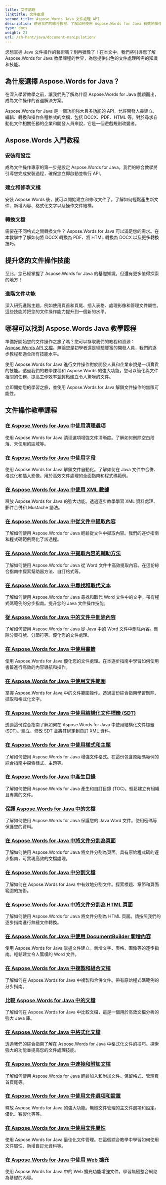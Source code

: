 ```yaml
---
title: 文件處理
linktitle: 文件處理
second_title: Aspose.Words Java 文件處理 API
description: 透過我們的綜合教程，了解如何使用 Aspose.Words for Java 有效地操作文件。立即提升您的 Java 文件處理技能！
type: docs
weight: 21
url: /zh-hant/java/document-manipulation/
---
```



您想掌握 Java 文件操作的藝術嗎？別再猶豫了！在本文中，我們將引導您了解 Aspose.Words for Java 教學課程的世界，為您提供出色的文件處理所需的知識和技能。

## 為什麼選擇 Aspose.Words for Java？

在深入學習教學之前，讓我們先了解為什麼 Aspose.Words for Java 脫穎而出，成為文件操作的首選解決方案。

Aspose.Words for Java 是一個功能強大且多功能的 API，允許開發人員建立、編輯、轉換和操作各種格式的文檔，包括 DOCX、PDF、HTML 等。對於尋求自動化文件相關任務的企業和開發人員來說，它是一個遊戲規則改變者。

## Aspose.Words 入門教程

### 安裝和設定

成為文件操作專家的第一步是設定 Aspose.Words for Java。我們的綜合教學將引導您完成安裝過程，確保您立即啟動並執行 API。

### 建立和修改文檔

安裝 Aspose.Words 後，就可以開始建立和修改文件了。了解如何輕鬆產生新文件、新增內容、格式化文字以及操作文件結構。

### 轉換文檔

需要在不同格式之間轉換文件？ Aspose.Words for Java 可以滿足您的需求。在本教學中了解如何將 DOCX 轉換為 PDF、將 HTML 轉換為 DOCX 以及更多轉換技巧。

## 提升您的文件操作技能

至此，您已經掌握了 Aspose.Words for Java 的基礎知識。但還有更多值得探索的地方！ 

### 進階文件功能

深入研究進階主題，例如使用頁首和頁尾、插入表格、處理影像和管理文件屬性。這些技能將把您的文件操作能力提升到一個新的水平。

## 哪裡可以找到 Aspose.Words Java 教學課程

準備好開始您的文件操作之旅了嗎？您可以存取我們的教程和資源：[Aspose.Words API 文檔](https://reference.aspose.com/words/java/)。無論您是初學者還是經驗豐富的開發人員，我們的逐步教程都適合所有技能水平。

使用 Aspose.Words for Java 進行文件操作對於開發人員和企業來說是一項寶貴的技能。透過我們的教學課程和 Aspose.Words 的強大功能，您可以簡化與文件相關的任務、提高工作效率並輕鬆建立令人驚嘆的文件。

立即開始您的學習之旅，並使用 Aspose.Words for Java 解鎖文件操作的無限可能性。

## 文件操作教學課程
### [在 Aspose.Words for Java 中使用清理選項](./using-cleanup-options/)
使用 Aspose.Words for Java 清理選項增強文件清晰度。了解如何刪除空白段落、未使用的區域等。
### [在 Aspose.Words for Java 中使用字段](./using-fields/)
使用 Aspose.Words for Java 解鎖文件自動化。了解如何在 Java 文件中合併、格式化和插入影像。用於高效文件處理的全面指南和程式碼範例。
### [在 Aspose.Words for Java 中使用 XML 數據](./using-xml-data/)
釋放 Aspose.Words for Java 的強大功能。透過逐步教學學習 XML 資料處理、郵件合併和 Mustache 語法。
### [在 Aspose.Words for Java 中從文件中提取內容](./extracting-content-from-documents/)
了解如何使用 Aspose.Words for Java 輕鬆從文件中擷取內容。我們的逐步指南和程式碼範例簡化了該過程。
### [在 Aspose.Words for Java 中提取內容的輔助方法](./helper-methods-for-extracting-content/)
了解如何使用 Aspose.Words for Java 從 Word 文件中高效提取內容。在這份綜合指南中探索幫助器方法、自訂格式等。
### [在 Aspose.Words for Java 中尋找和取代文本](./finding-and-replacing-text/)
了解如何使用 Aspose.Words for Java 尋找和取代 Word 文件中的文字。帶有程式碼範例的分步指南。提升您的 Java 文件操作技能。
### [從 Aspose.Words for Java 中的文件中刪除內容](./removing-content-from-documents/)
了解如何使用 Aspose.Words for Java 從 Java 中的 Word 文件中刪除內容。刪除分頁符號、分節符等。優化您的文件處理。
### [在 Aspose.Words for Java 中使用書籤](./using-bookmarks/)
使用 Aspose.Words for Java 優化您的文件處理。在本逐步指南中學習如何使用書籤進行高效的內容導航和操作。
### [在 Aspose.Words for Java 中使用文件範圍](./using-document-ranges/)
掌握 Aspose.Words for Java 中的文件範圍操作。透過這份綜合指南學習刪除、擷取和格式化文字。
### [在 Aspose.Words for Java 中使用結構化文件標籤 (SDT)](./using-structured-document-tags/)
透過這份綜合指南了解如何在 Aspose.Words for Java 中使用結構化文件標籤 (SDT)。建立、修改 SDT 並將其綁定到自訂 XML 資料。
### [在 Aspose.Words for Java 中使用樣式和主題](./using-styles-and-themes/)
了解如何使用 Aspose.Words for Java 增強文件格式。在這份包含原始碼範例的綜合指南中探索樣式、主題等。
### [在 Aspose.Words for Java 中產生目錄](./generating-table-of-contents/)
了解如何使用 Aspose.Words for Java 產生和自訂目錄 (TOC)。輕鬆建立有組織且專業的文件。
### [保護 Aspose.Words for Java 中的文檔](./protecting-documents/)
了解如何使用 Aspose.Words for Java 保護您的 Java Word 文件。使用密碼等保護您的資料。
### [在 Aspose.Words for Java 中將文件分割為頁面](./splitting-documents-into-pages/)
了解如何使用 Aspose.Words for Java 將文件分割為頁面。具有原始程式碼的逐步指南，可實現高效的文檔處理。
### [在 Aspose.Words for Java 中分割文檔](./splitting-documents/)
了解如何在 Aspose.Words for Java 中有效地分割文件。探索標題、章節和頁面範圍的技術。
### [在 Aspose.Words for Java 中將文件分割為 HTML 頁面](./splitting-documents-into-html-pages/)
了解如何使用 Aspose.Words for Java 將文件分割為 HTML 頁面。請按照我們的逐步指南進行無縫文件轉換。
### [在 Aspose.Words for Java 中使用 DocumentBuilder 新增內容](./adding-content-using-documentbuilder/)
使用 Aspose.Words for Java 掌握文件建立。新增文字、表格、圖像等的逐步指南。輕鬆建立令人驚嘆的 Word 文件。
### [在 Aspose.Words for Java 中複製和組合文檔](./cloning-and-combining-documents/)
了解如何在 Aspose.Words for Java 中複製和合併文件。帶有原始程式碼範例的分步指南。
### [比較 Aspose.Words for Java 中的文檔](./comparing-documents/)
了解如何在 Aspose.Words for Java 中比較文檔，這是一個用於高效文檔分析的強大 Java 庫。 
### [在 Aspose.Words for Java 中格式化文檔](./formatting-documents/)
透過我們的綜合指南了解在 Aspose.Words for Java 中格式化文件的技巧。探索強大的功能並提高您的文件處理技能。
### [在 Aspose.Words for Java 中連接和附加文檔](./joining-and-appending-documents/)
了解如何使用 Aspose.Words for Java 輕鬆加入和附加文件。保留格式、管理頁首頁尾等。
### [在 Aspose.Words for Java 中使用文件選項和設置](./using-document-options-and-settings/)
釋放 Aspose.Words for Java 的強大功能。無縫文件管理的主文件選項和設定。優化、客製化等等。
### [在 Aspose.Words for Java 中使用文件屬性](./using-document-properties/)
使用 Aspose.Words for Java 最佳化文件管理。在這個綜合教學中學習如何使用文件屬性、新增自訂元資料等。
### [在 Aspose.Words for Java 中使用 Web 擴充](./using-web-extensions/)
使用 Aspose.Words for Java 中的 Web 擴充功能增強文件。學習無縫整合網路為基礎的內容。 